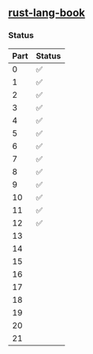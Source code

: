 ## [rust-lang-book](https://doc.rust-lang.org/book/title-page.html)

### Status

| Part | Status |
| ---- | ------ |
| 0    | ✅     |
| 1    | ✅     |
| 2    | ✅     |
| 3    | ✅     |
| 4    |  ✅    |
| 5    |   ✅   |
| 6    |  ✅    |
| 7    |   ✅   |
| 8    |   ✅   |
| 9    |   ✅   |
| 10   | ✅     |
| 11   | ✅     |
| 12   |  ✅    |
| 13   |      |
| 14   |      |
| 15   |      |
| 16   |      |
| 17   |      |
| 18   |      |
| 19   |      |
| 20   |      |
| 21   |      |
